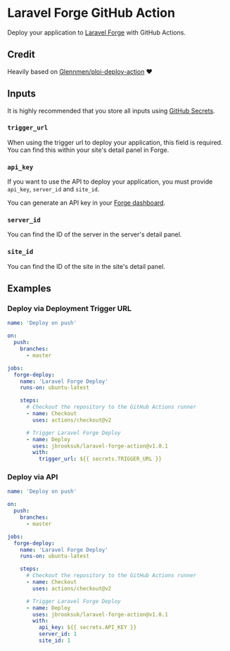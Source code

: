 # Laravel Forge GitHub Action

Deploy your application to [Laravel Forge](https://forge.laravel.com) with GitHub Actions.

## Credit

Heavily based on [Glennmen/ploi-deploy-action](https://github.com/Glennmen/ploi-deploy-action) :heart:

## Inputs

It is highly recommended that you store all inputs using [GitHub Secrets](https://docs.github.com/en/actions/reference/encrypted-secrets).

### `trigger_url`

When using the trigger url to deploy your application, this field is required. You can find this within your site's detail panel in Forge.

### `api_key`

If you want to use the API to deploy your application, you must provide `api_key`, `server_id` and `site_id`.

You can generate an API key in your [Forge dashboard](https://forge.laravel.com/user/profile#/api).

### `server_id`

You can find the ID of the server in the server's detail panel.

### `site_id`

You can find the ID of the site in the site's detail panel.

## Examples

### Deploy via Deployment Trigger URL

```yml
name: 'Deploy on push'

on:
  push:
    branches:
      - master

jobs:
  forge-deploy:
    name: 'Laravel Forge Deploy'
    runs-on: ubuntu-latest

    steps:
      # Checkout the repository to the GitHub Actions runner
      - name: Checkout
        uses: actions/checkout@v2

      # Trigger Laravel Forge Deploy
      - name: Deploy
        uses: jbrooksuk/laravel-forge-action@v1.0.1
        with:
          trigger_url: ${{ secrets.TRIGGER_URL }}
```

### Deploy via API

```yml
name: 'Deploy on push'

on:
  push:
    branches:
      - master

jobs:
  forge-deploy:
    name: 'Laravel Forge Deploy'
    runs-on: ubuntu-latest

    steps:
      # Checkout the repository to the GitHub Actions runner
      - name: Checkout
        uses: actions/checkout@v2

      # Trigger Laravel Forge Deploy
      - name: Deploy
        uses: jbrooksuk/laravel-forge-action@v1.0.1
        with:
          api_key: ${{ secrets.API_KEY }}
          server_id: 1
          site_id: 1
```

